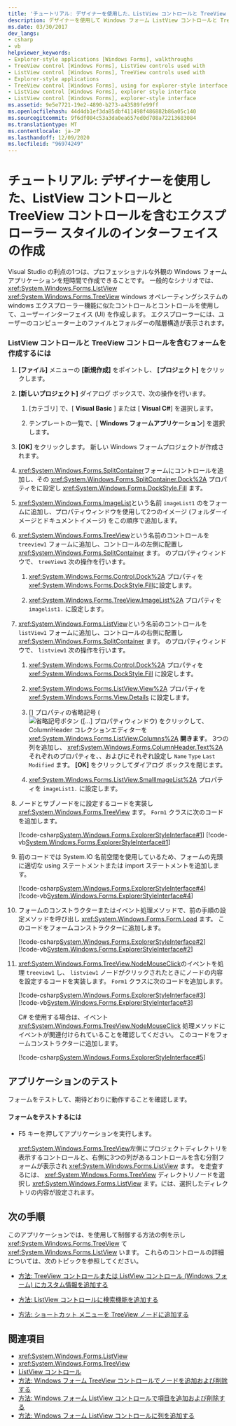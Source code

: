 ```yaml
---
title: 'チュートリアル: デザイナーを使用した、ListView コントロールと TreeView コントロールを含むエクスプローラー スタイルのインターフェイスの作成'
description: デザイナーを使用して Windows フォーム ListView コントロールと TreeView コントロールを含むエクスプローラースタイルのインターフェイスを作成する方法について説明します。
ms.date: 03/30/2017
dev_langs:
- csharp
- vb
helpviewer_keywords:
- Explorer-style applications [Windows Forms], walkthroughs
- TreeView control [Windows Forms], ListView controls used with
- ListView control [Windows Forms], TreeView controls used with
- Explorer-style applications
- TreeView control [Windows Forms], using for explorer-style interface
- ListView control [Windows Forms], explorer style interface
- ListView control [Windows Forms], explorer-style interface
ms.assetid: 9e5e7721-19e2-4890-b273-a43589fe99ff
ms.openlocfilehash: 44d4db1ef3da85dbf411498f486882b86a05c140
ms.sourcegitcommit: 9f6df084c53a3da0ea657ed0d708a72213683084
ms.translationtype: MT
ms.contentlocale: ja-JP
ms.lasthandoff: 12/09/2020
ms.locfileid: "96974249"
---
```

# <a name="walkthrough-creating-an-explorer-style-interface-with-the-listview-and-treeview-controls-using-the-designer"></a>チュートリアル: デザイナーを使用した、ListView コントロールと TreeView コントロールを含むエクスプローラー スタイルのインターフェイスの作成

Visual Studio の利点の1つは、プロフェッショナルな外観の Windows フォームアプリケーションを短時間で作成できることです。 一般的なシナリオでは、 <xref:System.Windows.Forms.ListView> <xref:System.Windows.Forms.TreeView> windows オペレーティングシステムの windows エクスプローラー機能に似たコントロールとコントロールを使用して、ユーザーインターフェイス (UI) を作成します。 エクスプローラーには、ユーザーのコンピューター上のファイルとフォルダーの階層構造が表示されます。

### <a name="to-create-the-form-containing-a-listview-and-treeview-control"></a>ListView コントロールと TreeView コントロールを含むフォームを作成するには

1. **[ファイル]** メニューの **[新規作成]** をポイントし、 **[プロジェクト]** をクリックします。

2. **[新しいプロジェクト]** ダイアログ ボックスで、次の操作を行います。

    1. [カテゴリ] で、[ **Visual Basic** ] または [ **Visual C#**] を選択します。

    2. テンプレートの一覧で、[ **Windows フォームアプリケーション**] を選択します。

3. **[OK]** をクリックします。 新しい Windows フォームプロジェクトが作成されます。

4. <xref:System.Windows.Forms.SplitContainer>フォームにコントロールを追加し、その <xref:System.Windows.Forms.SplitContainer.Dock%2A> プロパティをに設定し <xref:System.Windows.Forms.DockStyle.Fill> ます。

5. <xref:System.Windows.Forms.ImageList>という名前 `imageList1` のをフォームに追加し、プロパティウィンドウを使用して2つのイメージ (フォルダーイメージとドキュメントイメージ) をこの順序で追加します。

6. <xref:System.Windows.Forms.TreeView>という名前のコントロールを `treeview1` フォームに追加し、コントロールの左側に配置し <xref:System.Windows.Forms.SplitContainer> ます。 のプロパティウィンドウで、 `treeView1` 次の操作を行います。

    1. <xref:System.Windows.Forms.Control.Dock%2A> プロパティを <xref:System.Windows.Forms.DockStyle.Fill>に設定します。

    2. <xref:System.Windows.Forms.TreeView.ImageList%2A> プロパティを `imagelist1.` に設定します。

7. <xref:System.Windows.Forms.ListView>という名前のコントロールを `listView1` フォームに追加し、コントロールの右側に配置し <xref:System.Windows.Forms.SplitContainer> ます。 のプロパティウィンドウで、 `listview1` 次の操作を行います。

    1. <xref:System.Windows.Forms.Control.Dock%2A> プロパティを <xref:System.Windows.Forms.DockStyle.Fill> に設定します。

    2. <xref:System.Windows.Forms.ListView.View%2A> プロパティを <xref:System.Windows.Forms.View.Details> に設定します。

    3. [] プロパティの省略記号 ( ![ 省略記号ボタン ([...] プロパティウィンドウ) をクリックして、ColumnHeader コレクションエディターを ](./media/visual-studio-ellipsis-button.png) <xref:System.Windows.Forms.ListView.Columns%2A> **開きます**。 3つの列を追加し、 <xref:System.Windows.Forms.ColumnHeader.Text%2A> それぞれのプロパティを、、およびにそれぞれ設定し `Name` `Type` `Last Modified` ます。 **[OK]** をクリックしてダイアログ ボックスを閉じます。

    4. <xref:System.Windows.Forms.ListView.SmallImageList%2A> プロパティを `imageList1.` に設定します。

8. ノードとサブノードをに設定するコードを実装し <xref:System.Windows.Forms.TreeView> ます。 `Form1` クラスに次のコードを追加します。

     [!code-csharp[System.Windows.Forms.ExplorerStyleInterface#1](~/samples/snippets/csharp/VS_Snippets_Winforms/System.Windows.Forms.ExplorerStyleInterface/CS/Form1.cs#1)]
     [!code-vb[System.Windows.Forms.ExplorerStyleInterface#1](~/samples/snippets/visualbasic/VS_Snippets_Winforms/System.Windows.Forms.ExplorerStyleInterface/VB/Form1.vb#1)]

9. 前のコードでは System.IO 名前空間を使用しているため、フォームの先頭に適切な using ステートメントまたは import ステートメントを追加します。

     [!code-csharp[System.Windows.Forms.ExplorerStyleInterface#4](~/samples/snippets/csharp/VS_Snippets_Winforms/System.Windows.Forms.ExplorerStyleInterface/CS/Form1.cs#4)]
     [!code-vb[System.Windows.Forms.ExplorerStyleInterface#4](~/samples/snippets/visualbasic/VS_Snippets_Winforms/System.Windows.Forms.ExplorerStyleInterface/VB/Form1.vb#4)]

10. フォームのコンストラクターまたはイベント処理メソッドで、前の手順の設定メソッドを呼び出し <xref:System.Windows.Forms.Form.Load> ます。 このコードをフォームコンストラクターに追加します。

     [!code-csharp[System.Windows.Forms.ExplorerStyleInterface#2](~/samples/snippets/csharp/VS_Snippets_Winforms/System.Windows.Forms.ExplorerStyleInterface/CS/Form1.cs#2)]
     [!code-vb[System.Windows.Forms.ExplorerStyleInterface#2](~/samples/snippets/visualbasic/VS_Snippets_Winforms/System.Windows.Forms.ExplorerStyleInterface/VB/Form1.vb#2)]

11. <xref:System.Windows.Forms.TreeView.NodeMouseClick>のイベントを処理 `treeview1` し、 `listview1` ノードがクリックされたときにノードの内容を設定するコードを実装します。 `Form1` クラスに次のコードを追加します。

     [!code-csharp[System.Windows.Forms.ExplorerStyleInterface#3](~/samples/snippets/csharp/VS_Snippets_Winforms/System.Windows.Forms.ExplorerStyleInterface/CS/Form1.cs#3)]
     [!code-vb[System.Windows.Forms.ExplorerStyleInterface#3](~/samples/snippets/visualbasic/VS_Snippets_Winforms/System.Windows.Forms.ExplorerStyleInterface/VB/Form1.vb#3)]

     C# を使用する場合は、イベント <xref:System.Windows.Forms.TreeView.NodeMouseClick> 処理メソッドにイベントが関連付けられていることを確認してください。 このコードをフォームコンストラクターに追加します。

     [!code-csharp[System.Windows.Forms.ExplorerStyleInterface#5](~/samples/snippets/csharp/VS_Snippets_Winforms/System.Windows.Forms.ExplorerStyleInterface/CS/Form1.cs#5)]

## <a name="testing-the-application"></a>アプリケーションのテスト

フォームをテストして、期待どおりに動作することを確認します。

#### <a name="to-test-the-form"></a>フォームをテストするには

- F5 キーを押してアプリケーションを実行します。

     <xref:System.Windows.Forms.TreeView>左側にプロジェクトディレクトリを表示するコントロールと、右側に3つの列があるコントロールを含む分割フォームが表示され <xref:System.Windows.Forms.ListView> ます。 を走査するには、 <xref:System.Windows.Forms.TreeView> ディレクトリノードを選択し <xref:System.Windows.Forms.ListView> ます。には、選択したディレクトリの内容が設定されます。

## <a name="next-steps"></a>次の手順

このアプリケーションでは、を使用して制御する方法の例を示し <xref:System.Windows.Forms.TreeView> て <xref:System.Windows.Forms.ListView> います。 これらのコントロールの詳細については、次のトピックを参照してください。

- [方法: TreeView コントロールまたは ListView コントロール (Windows フォーム) にカスタム情報を追加する](add-custom-information-to-a-treeview-or-listview-control-wf.md)

- [方法: ListView コントロールに検索機能を追加する](how-to-add-search-capabilities-to-a-listview-control.md)

- [方法: ショートカット メニューを TreeView ノードに追加する](how-to-attach-a-shortcut-menu-to-a-treeview-node.md)

## <a name="see-also"></a>関連項目

- <xref:System.Windows.Forms.ListView>
- <xref:System.Windows.Forms.TreeView>
- [ListView コントロール](listview-control-windows-forms.md)
- [方法: Windows フォーム TreeView コントロールでノードを追加および削除する](how-to-add-and-remove-nodes-with-the-windows-forms-treeview-control.md)
- [方法: Windows フォーム ListView コントロールで項目を追加および削除する](how-to-add-and-remove-items-with-the-windows-forms-listview-control.md)
- [方法: Windows フォーム ListView コントロールに列を追加する](how-to-add-columns-to-the-windows-forms-listview-control.md)
